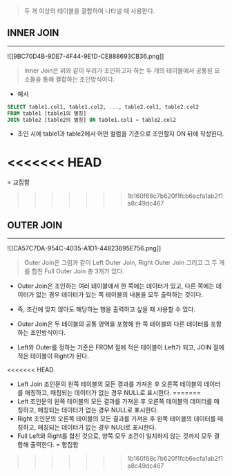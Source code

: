 > 두 개 이상의 테이블을 결합하여 나타낼 때 사용한다.

## INNER JOIN
---
![[9BC70D4B-9DE7-4F44-9E1D-CE888693CB36.png]]
> Inner Join은 위와 같이 우리가 조인하고자 하는 두 개의 테이블에서 공통된 요소들을 통해 결합하는 조인방식이다.

- 예시
```sql
SELECT table1.col1, table1.col2, ..., table2.col1, table2.col2
FROM table1 [table1의 별칭]
JOIN table2 [table2의 별칭] ON table1.col1 = table2.col2
```

- 조인 시에 table1과 table2에서 어떤  컬럼을 기준으로 조인할지 ON 뒤에 작성한다.

<<<<<<< HEAD
=======
= 교집합

>>>>>>> 1b160f68c7b620f1fcb6ecfa1ab2f1a8c49dc467
## OUTER JOIN
---
![[CA57C7DA-954C-4035-A1D1-44823695E756.png]]
> Outer Join은 그림과 같이 Left Outer Join, Right Outer Join 그리고 그 두 개를 합친 Full Outer Join 총 3개가 있다.
- Outer Join은 조인하는 여러 테이블에서 한 쪽에는 데이터가 있고, 다른 쪽에는 데이터가 없는 경우 데이터가 있는 쪽 테이블의 내용을 모두 출력하는 것이다.
- 즉, 조건에 맞지 않아도 해당하는 행을 출력하고 싶을 때 사용할 수 있다.

- Outer Join은 두 테이블의 공통 영역을 포함해 한 쪽 테이블의 다른 데이터를 포함하는 조인방식이다.
- Left와 Outer를 정하는 기준은 FROM 절에 적은 테이블이 Left가 되고, JOIN 절에 적은 테이블이 Right가 된다.

<<<<<<< HEAD
- Left Join
	조인문의 왼쪽 테이블의 모든 결과를 가져온 후 오른쪽 테이블의 데이터를 매칭하고, 매칭되는 데이터가 없는 경우 NULL로 표시한다.
=======
- Left
	조인문의 왼쪽 테이블의 모든 결과를 가져온 후 오른쪽 테이블의 데이터를 매칭하고, 매칭되는 데이터가 없는 경우 NULL로 표시한다.
- Right
	조인문의 오른쪽 테이블의 모든 결과를 가져온 후 왼쪽 테이블의 데이터를 매칭하고, 매칭되는 데이터가 없는 경우 NULl로 표시한다.
- Full
	Left와 Right를 합친 것으로, 양쪽 모두 조건이 일치하지 않는 것까지 모두 결합해 출력한다. = 합집합
>>>>>>> 1b160f68c7b620f1fcb6ecfa1ab2f1a8c49dc467
